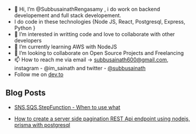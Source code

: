 - 👋 Hi, I’m @SubbusainathRengasamy , i do work on backend developement and full stack developement.
- I do code in these technologies {Node JS, React, Postgresql, Express, Python }
- 👀 I’m interested in writting code and love to collaborate with other developers
- 🌱 I’m currently learning AWS with NodeJS 
- 💞️ I’m looking to collaborate on Open Source Projects and Freelancing 
- 📫 How to reach me via email -> subbusainath600@gmail.com, instagram - @im_sainath  and twitter - [@subbusainath](https://twitter.com/SubbuSainath)
- Follow me on [dev.to](https://dev.to/subbusainath)

## Blog Posts
- [SNS,SQS,StepFunction - When to use what](https://www.antstack.io/blog/SNS-SQS-StepFunction-When-to-Use-What/)

- [How to create a server side pagination REST Api endpoint using nodejs, prisma with postgresql](https://dev.to/subbusainath/how-to-create-server-side-pagination-rest-api-endpoint-using-nodejs-prisma-with-postgresql-54l6)

<!---
SubbusainathRengasamy/SubbusainathRengasamy is a ✨ special ✨ repository because its `README.md` (this file) appears on your GitHub profile.
You can click the Preview link to take a look at your changes.
--->
